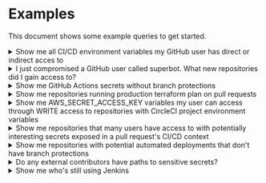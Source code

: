 # Examples

This document shows some example queries to get started.

<details>
<summary>Show me all CI/CD environment variables my GitHub user has direct or indirect acces to</summary>
<br>
This query will return paths between your user and potential secrets, via several means:

- CircleCI
  - "All members" contexts
  - team-restricted contexts
  - repository projects
- GitHub Actions
  - repository
  - environment
  - organization

<pre>
MATCH p=(:User{login:"alice"})-[*..5]->(:EnvironmentVariable)
RETURN p
</pre>

</details>

<details>
<summary>I just compromised a GitHub user called superbot. What new repositories did I gain access to?</summary>
<br>
<pre>
MATCH (:User{login:"superbot"})-->(r:Repository)
WHERE NOT EXISTS((:User{login:'serain'})-->(r))
RETURN r.name
</pre>
</details>

<details>
<summary>Show me GitHub Actions secrets without branch protections</summary>
<br>
To find GitHub Actions environment variables that are not in environments (and therefor accessible to anyone who can open a pull request), we can search for direct relationships between a repository and environment variables:

<pre>
MATCH p=(:Repository)-->(:EnvironmentVariable)
RETURN p
</pre>

Environments also needn't enforce any branch protections. We can look for environment variables that can be exfiltrated from any environment through a pull request:

<pre>
MATCH p=(:Repository)-->(e:Environment)-->(:EnvironmentVariable)
WHERE e.protectedBranches = false
RETURN p
</pre>

</details>

<details>
<summary>Show me repositories running production terraform plan on pull requests</summary>
<br>
Production Terraform plans on unreviewed code are [a bad idea](https://alex.kaskaso.li/post/terraform-plan-rce). We attempt to find these by looking at the context values on pull requests' status checks, to get maximum coverage and account for CI/CD systems that may be configured server-side (e.g. AWS CodeBuild).

<pre>
MATCH (r:Repository)-[:HAS_STATUS_CHECK{pullRequest:TRUE}]->(s:StatusCheck)
WHERE s.context =~ "(?=.*(tf|terraform))(?=.*(?<!non)pro?d).*"
RETURN r.name
</pre>

</details>

<details>
<summary>Show me AWS_SECRET_ACCESS_KEY variables my user can access through WRITE access to repositories with CircleCI project environment variables</summary>
<br>
CircleCI doesn't support branch-level protections for secrets. The implication is that if you can open a PR against a repository, you can exfiltrate secrets from the CI/CD context. These could be production secrets.

Note that our query matches repositories that the user can access both directly and indirectly, through team memberships.

This query is broken down to illustrate the relationships GitOops builds up; the query could be written more succinctly.

<pre>
MATCH p=(:User{login:"serain"})-[*..2]->(:Repository)-[:HAS_CI]->(:CircleCIProject)-[:EXPOSES_ENVIRONMENT_VARIABLE]->(v:EnvironmentVariable)
WHERE v.variable =~ ".*AWS.*SECRET.*"
RETURN p
</pre>
</details>

<details>
<summary>Show me repositories that many users have access to with potentially interesting secrets exposed in a pull request's CI/CD context</summary>
<br>
Here we're using the content of CI/CD configuration files to make educated guesses about interesting pipelines. This is less accurate that using our other relationships, but gives us coverage of unsupported CI/CD systems (as long as we pulled the configuration files).

<pre>
MATCH (r:Repository)-[HAS_CI_CONFIGURATION]->(f:File{path: ".circleci/config.yml"})
WHERE any(x IN f.env WHERE x =~ ".*(AUTH|SECRET|TOKEN|PASS|PWD|CRED|KEY|PRD|PROD).*")
OR any(x IN f.tags WHERE x IN ["aws", "gcp", "terraform"])
WITH r

MATCH (u:User)-[*..2]->(r)-[HAS_STATUS_CHECK{pullRequest:true}]->(s:StatusCheck)
WITH r, COUNT(DISTINCT u) AS userCount
WHERE userCount > 30
RETURN r
</pre>

</details>

<details>
<summary>Show me repositories with potential automated deployments that don't have branch protections</summary>
<br>
<pre>
MATCH (r:Repository)-[HAS_CI_CONFIGURATION]->(f:File)
WHERE any(x IN f.env WHERE x =~ ".*(AUTH|SECRET|TOKEN|PASS|PWD|CRED|KEY|PRD|PROD).*")
OR any(x IN f.tags WHERE x IN ["aws", "gcp", "terraform"])
WITH r

MATCH (r)
WHERE NOT (r)-[HAS_BRANCH_PROTECTION_RULE]->(:BranchProtectionRule)
RETURN r

</pre>
</details>

<details>
<summary>Do any external contributors have paths to sensitive secrets?</summary>
<br>
<pre>
MATCH (u:User)
WHERE NOT (u)-[:IS_MEMBER_OF]->(:Organization{login:"fakenews"})
WITH u

MATCH p=(u)-[*..5]->(v:EnvironmentVariable)
WHERE v.variable =~ "._(AUTH|SECRET|TOKEN|PASS|PWD|CRED|KEY|PRD|PROD)._"
RETURN p

</pre>
</details>

<details>
<summary>Show me who's still using Jenkins</summary>
<br>
<pre>
MATCH p=(t:Team)-[:HAS_PERMISSION_ON]->(r:Repository{isArchived:FALSE})-[:HAS_CI_CONFIGURATION_FILE]->(f:File{path:"Jenkinsfile"})
RETURN p
</pre>
</details>
